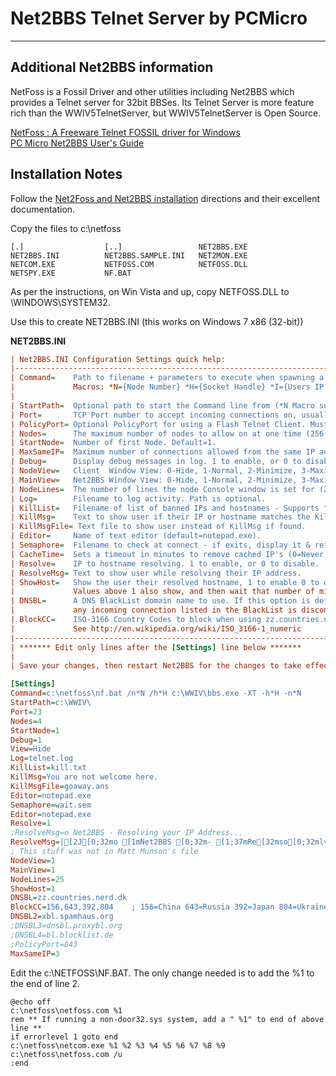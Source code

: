 # Net2BBS Telnet Server by PCMicro
***

## Additional Net2BBS information
NetFoss is a Fossil Driver and other utilities including Net2BBS which 
provides a Telnet server for 32bit BBSes. Its Telnet Server is more feature rich than the WWIV5TelnetServer, but WWIV5TelnetServer is Open Source.  

[NetFoss : A Freeware Telnet FOSSIL driver for Windows](http://pcmicro.com/NetFoss/)  
[PC Micro Net2BBS User's Guide](http://pcmicro.com/netfoss/guide/NET2BBS.HTML)  

## Installation Notes
Follow the [Net2Foss and Net2BBS installation](http://pcmicro.com/netfoss/guide/) directions and their excellent documentation.

Copy the files to c:\netfoss
```
[.]                  [..]                 NET2BBS.EXE
NET2BBS.INI          NET2BBS.SAMPLE.INI   NET2MON.EXE
NETCOM.EXE           NETFOSS.COM          NETFOSS.DLL
NETSPY.EXE           NF.BAT               
```

As per the instructions, on Win Vista and up, copy NETFOSS.DLL to \WINDOWS\SYSTEM32.

Use this to create NET2BBS.INI (this works on Windows 7 x86 (32-bit))

**NET2BBS.INI**
```INI
| Net2BBS.INI Configuration Settings quick help:
|-----------------------------------------------------------------------------
| Command=    Path to filename + parameters to execute when spawning a node. 
|             Macros: *N={Node Number} *H={Socket Handle} *I={Users IP Address}
|
| StartPath=  Optional path to start the Command line from (*N Macro supported)
| Port=       TCP Port number to accept incoming connections on, usually 23.
| PolicyPort= Optional PolicyPort for using a Flash Telnet Client. Must be 843.
| Nodes=      The maximum number of nodes to allow on at one time (256 max).
| StartNode=  Number of first Node. Default=1.
| MaxSameIP=  Maximum number of connections allowed from the same IP address.
| Debug=      Display debug messages in log. 1 to enable, or 0 to disable. 
| NodeView=   Client  Window View: 0-Hide, 1-Normal, 2-Minimize, 3-Maximize   
| MainView=   Net2BBS Window View: 0-Hide, 1-Normal, 2-Minimize, 3-Maximize
| NodeLines=  The number of lines the node Console window is set for (25 or 50). 
| Log=        Filename to log activity. Path is optional.
| KillList=   Filename of list of banned IPs and hostnames - Supports "*" & "?"
| KillMsg=    Text to show user if their IP or hostname matches the KillList.     
| KillMsgFile= Text file to show user instead of KillMsg if found.
| Editor=     Name of text editor (default=notepad.exe). 
| Semaphore=  Filename to check at connect - if exits, display it & refuse access. 
| CacheTime=  Sets a timeout in minutes to remove cached IP's (0=Never).
| Resolve=    IP to hostname resolving. 1 to enable, or 0 to disable.
| ResolveMsg= Text to show user while resolving their IP address.
| ShowHost=   Show the user their resolved hostname, 1 to enable 0 to disable.
|             Values above 1 also show, and then wait that number of milliseconds.
| DNSBL=      A DNS BlackList domain name to use. If this option is defined,
|             any incoming connection listed in the BlackList is disconnected.
| BlockCC=    ISO-3166 Country Codes to block when using zz.countries.nerd.dk
|             See http://en.wikipedia.org/wiki/ISO_3166-1_numeric
|-----------------------------------------------------------------------------
| ******* Edit only lines after the [Settings] line below *******
|
| Save your changes, then restart Net2BBS for the changes to take effect.

[Settings]
Command=c:\netfoss\nf.bat /n*N /h*H c:\WWIV\bbs.exe -XT -h*H -n*N
StartPath=c:\WWIV\
Port=23
Nodes=4
StartNode=1
Debug=1
View=Hide
Log=telnet.log
KillList=kill.txt
KillMsg=You are not welcome here.
KillMsgFile=goaway.ans
Editor=notepad.exe
Semaphore=wait.sem
Editor=notepad.exe
Resolve=1
;ResolveMsg=o Net2BBS - Resolving your IP Address...
ResolveMsg=|[2J[0;32mo [1mNet2BBS [0;32m- [1;37mRe[32mso[0;32mlving your IP Add[1mre[37mss[0;32m...[1;37m
; This stuff was not in Matt Munson's file
NodeView=1
MainView=1
NodeLines=25
ShowHost=1
DNSBL=zz.countries.nerd.dk
BlockCC=156,643,392,804    ; 156=China 643=Russia 392=Japan 804=Ukraine 
DNSBL2=xbl.spamhaus.org
;DNSBL3=dnsbl.proxybl.org
;DNSBL4=bl.blocklist.de
;PolicyPort=843
MaxSameIP=3
```

Edit the c:\NETFOSS\NF.BAT. The only change needed is to add the %1 to the end of line 2.
```batch
@echo off
c:\netfoss\netfoss.com %1
rem ** If running a non-door32.sys system, add a " %1" to end of above line **
if errorlevel 1 goto end
c:\netfoss\netcom.exe %1 %2 %3 %4 %5 %6 %7 %8 %9
c:\netfoss\netfoss.com /u
:end
```
